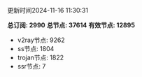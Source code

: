 更新时间2024-11-16 11:30:31

**总订阅: 2990**
**总节点: 37614**
**有效节点: 12895**
- v2ray节点: 9262
- ss节点: 1804
- trojan节点: 1822
- ssr节点: 7
